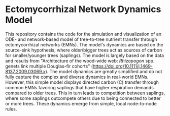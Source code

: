 # Ectomycorrhizal Network Dynamics Model
This repository contains the code for the simulation and visualization of an
ODE- and network-based model of tree-to-tree nutrient transfer through
ectomycorrhizal networks (EMNs). The model's dynamics are based on the source-sink
hypothesis, where older/bigger trees act as sources of carbon for
smaller/younger trees (saplings). The model is largely based on the data and
results from "Architecture of the wood-wide web: _Rhizopogon_ spp. genets link multiple Douglas-fir cohorts" (https://doi.org/10.1111/j.1469-8137.2009.03069.x).
The model dynamics are greatly simplified and do not fully capture the
complex and diverse dynamics in real-world EMNs. However, this simple model
displays directed carbon (C) transfer through common EMNs favoring saplings
that have higher respiration demands compared to older trees. This in turn leads to
competition between saplings, where some saplings outcompete others due to
being connected to better or more trees. These dynamics emerge from simple,
local node-to-node rules.
